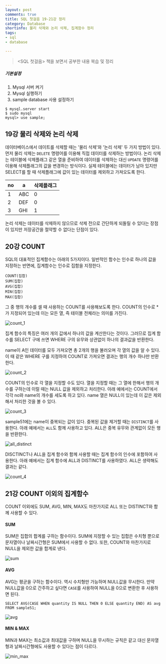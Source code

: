 ```yaml
---
layout: post
comments: true
title: SQL 첫걸음 19-21강 정리
category: Database
shortinfo: 물리 삭제와 논리 삭제, 집계함수 정리
tags:
- sql
- database

---
```




> <SQL 첫걸음> 책을 보면서 공부한 내용 복습 및 정리



##### 기본설정

1. Mysql 서버 켜기
2. Mysql 실행하기
3. sample database 사용 설정하기

```shell
$ mysql.server start
$ sudo mysql
mysql> use sample;
```



## 19강 물리 삭제와 논리 삭제

데이터베이스에서 데이트를 삭제할 때는 '물리 삭제'와 '논리 삭제' 두 가지 방법이 있다. 먼저 물리 삭제는 `DELETE` 명령어를 이용해 직접 데이터를 삭제하는 방법이다. 논리 삭제는 테이블에 삭제플래그 같은 열을 준비하여 데이터를 삭제하는 대신 `UPDATE` 명령어를 이용해 삭제플래그의 값을 변경하는 방식이다. 실제 테이블에는 데이터가 남아 있지만 SELECT를 할 때 삭제플래그에 값이 있는 데이터를 제외하고 가져오도록 한다.

| no   | a    | 삭제플래그 |
| ---- | ---- | ---------- |
| 1    | ABC  | 0          |
| 2    | DEF  | 0          |
| 3    | GHI  | 1          |

논리 삭제는 데이터를 삭제하지 않으므로 삭제 전으로 간단하게 되돌릴 수 있다는 장점이 있지만 저장공간을 절약할 수 없다는 단점이 있다.



## 20강 COUNT

SQL의 대표적인 집계함수는  아래의 5가지이다. 일반적인 함수는 인수로 하나의 값을 지정하는 반면에, 집계함수는 인수로 집함을 지정한다.

```mysql
COUNT(집합)
SUM(집합)
AVG(집합)
MIN(집합)
MAX(집합)
```

그 중 행의 개수를 셀 때 사용하는 COUNT를 사용해보도록 한다. COUNT의 인수로 *가 지정되어 있는데 이는 모든 열, 즉 테이블 전체라는 의미를 가진다.

![count_1]({{site.baseurl}}/public/img/database/count_1.png)

집계 함수의 특징은 여러 개의 값에서 하나의 값을 계산한다는 것이다. 그러므로 집계 함수를 SELECT 구에 쓰면 WHERE 구의 유무와 상관없이 하나의 결과값을 반환한다.

name이 A인 데이터를 모두 가져오면 총 2개의 행을 불러오며 각 열의 값을 알 수 있다. 이 때 같은 WHERE 구를 지정하여 COUNT로 가져오면 결과는 행의 개수 하나만 반환한다.

![count_2]({{site.baseurl}}/public/img/database/count_2.png)

COUNT의 인수로 각 열을 지정할 수도 있다. 열을 지정할 때는 그 열에 한해서 행의 개수를 구하는데 이럴 때는 NULL 값을 제외하고 처리한다. 아래 예에서는 COUNT에서 각각 no와 name의 개수를 세도록 하고 있다. name 열은 NULL이 있는데 이 값은 제외해서 처리한 것을 볼 수 있다.

![count_3]({{site.baseurl}}/public/img/database/count_3.png)

sample51에는 name이 중복되는 값이 있다. 중복된 값을 제거할 때는 `DISTINCT`를 사용한다. 아래 예에서는 `ALL`도 함께 사용하고 있다. ALL은 중복 유무와 관계없이 모든 행을 반환한다.

![all_distinct]({{site.baseurl}}/public/img/database/all_distinct.png)

DISCTINCT나 ALL을 집계 함수와 함께 사용할 때는 집계 함수의 인수에 포함하여 사용한다. 아래 예에서는 집계 함수에 ALL과 DISTINCT를 사용하였다. ALL은 생략해도 결과는 같다.

![count_4]({{site.baseurl}}/public/img/database/count_4.png)



## 21강 COUNT 이외의 집계함수

COUNT 이외에도 SUM, AVG, MIN, MAX도 마찬가지로 ALL 또는 DISTINCT와 함께 사용할 수 있다.

#### SUM

SUM은 집합의 합계를 구하는 함수이다. SUM에 지정할 수 있는 집합은 수치형 뿐으로 문자열이나 날짜시간형은 SUM에서 사용할 수 없다. 또한, COUNT와 마찬가지로 NULL을 제외한 값을 합계로 낸다.

![sum]({{site.baseurl}}/public/img/database/sum.png)

#### AVG

AVG는 평균을 구하는 함수이다. 역시 수치형만 가능하며 NULL값을 무시한다. 만약 NULL값을 0으로 간주하고 싶다면 `CASE`를 사용하여 NULL을 0으로 변환한 후 사용하면 된다.

```mysql
SELECT AVG(CASE WHEN quantity IS NULL THEN 0 ELSE quantity END) AS avg FROM sample51;
```

![avg]({{site.baseurl}}/public/img/database/avg.png)

#### MIN & MAX

MIN과 MAX는 최소값과 최대값을 구하며 NULL을 무시하는 규칙은 같고 대신 문자열형과 날짜시간형에도 사용할 수 있다는 점이 다르다.

![min_max]({{site.baseurl}}/public/img/database/min_max.png)